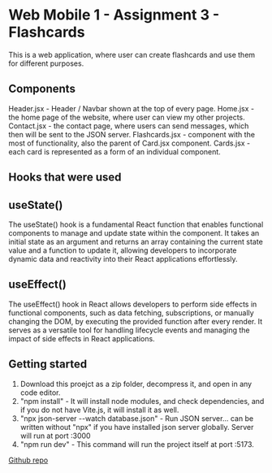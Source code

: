 # Web Mobile 1 - Assignment 3 - Flashcards

This is a web application, where user can create flashcards and use them for different purposes.

## Components

Header.jsx - Header / Navbar shown at the top of every page.
Home.jsx - the home page of the website, where user can view my other projects.
Contact.jsx - the contact page, where users can send messages, which then will be sent to the JSON server.
Flashcards.jsx - component with the most of functionality, also the parent of Card.jsx component.
Cards.jsx - each card is represented as a form of an individual component.

## Hooks that were used

## useState()

The useState() hook is a fundamental React function that enables functional components to manage and update state within the component. It takes an initial state as an argument and returns an array containing the current state value and a function to update it, allowing developers to incorporate dynamic data and reactivity into their React applications effortlessly.

## useEffect()

The useEffect() hook in React allows developers to perform side effects in functional components, such as data fetching, subscriptions, or manually changing the DOM, by executing the provided function after every render. It serves as a versatile tool for handling lifecycle events and managing the impact of side effects in React applications.

## Getting started

1. Download this proejct as a zip folder, decompress it, and open in any code editor.
2. "npm install" - It will install node modules, and check dependencies, and if you do not have Vite.js, it will install it as well.
3. "npx json-server --watch database.json" - Run JSON server...  can be written without "npx" if you have installed json server globally. Server will run at port :3000
4. "npm run dev" - This command will run the project itself at port :5173.

[Github repo]([https://example.com](https://github.com/tooralscript/wm1-fall2023-ass3)https://github.com/tooralscript/wm1-fall2023-ass3)

